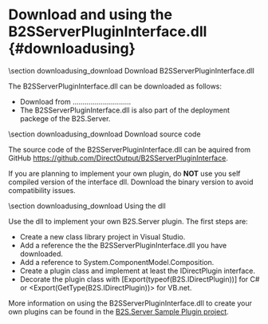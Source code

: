 ﻿Download and using the B2SServerPluginInterface.dll {#downloadusing}
===============================================

\section downloadusing_download Download B2SServerPluginInterface.dll

The B2SServerPluginInterface.dll can be downloaded as follows:

- Download from .............................
- The B2SServerPluginInterface.dll is also part of the deployment packege of the B2S.Server.

\section downloadusing_download Download source code

The source code of the B2SServerPluginInterface.dll can be aquired from GitHub <a href="https://github.com/DirectOutput/B2SServerPluginInterface">https://github.com/DirectOutput/B2SServerPluginInterface</a>.

If you are planning to implement your own plugin, do <b>NOT</b> use you self compiled version of the interface dll. Download the binary version to avoid compatibility issues.

\section downloadusing_download Using the dll

Use the dll to implement your own B2S.Server plugin. The first steps are:

- Create a new class library project in Visual Studio.
- Add a reference the the B2SServerPluginInterface.dll you have downloaded.
- Add a reference to System.ComponentModel.Composition.
- Create a plugin class and implement at least the IDirectPlugin interface.
- Decorate the plugin class with [Export(typeof(B2S.IDirectPlugin))] for C# or &lt;Export(GetType(B2S.IDirectPlugin))&gt; for VB.net.

More information on using the B2SServerPluginInterface.dll to create your own plugins can be found in the <a href="http://directoutput.github.com/B2SServerSamplePlugin/">B2S.Server Sample Plugin project</a>.



